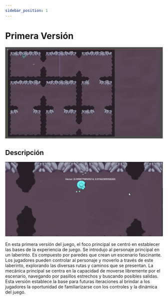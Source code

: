 ```yaml
---
sidebar_position: 1
---
```


# Primera Versión
![](./elements/imgv1.jpg)
## Descripción

![imgV2](./elements/imgv1Mov.JPG)

En esta primera versión del juego, el foco principal se centró en establecer las bases de la experiencia de juego. Se introdujo al personaje principal en un laberinto. Es compuesto por paredes que crean un escenario fascinante. Los jugadores pueden controlar al personaje y moverlo a través de este laberinto, explorando las diversas rutas y caminos que se presentan. La mecánica principal se centra en la capacidad de moverse libremente por el escenario, navegando por pasillos estrechos y buscando posibles salidas. Esta versión establece la base para futuras iteraciones al brindar a los jugadores la oportunidad de familiarizarse con los controles y la dinámica del juego.




